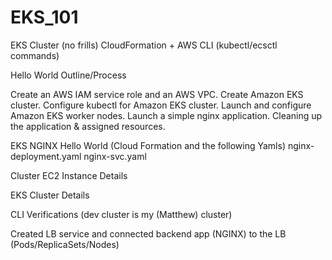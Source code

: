# EKS_101
EKS Cluster (no frills) CloudFormation + AWS CLI (kubectl/ecsctl commands)

Hello World Outline/Process

  Create an AWS IAM service role and an AWS VPC.
  Create Amazon EKS cluster.
  Configure kubectl for Amazon EKS cluster.
  Launch and configure Amazon EKS worker nodes.
  Launch a simple nginx application.
  Cleaning up the application & assigned resources.
 
 
EKS NGINX Hello World (Cloud Formation and the following Yamls)
  nginx-deployment.yaml
  nginx-svc.yaml


Cluster EC2 Instance Details

EKS Cluster Details
 
CLI Verifications (dev cluster is my (Matthew) cluster)
 
Created LB service and connected backend app (NGINX) to the LB (Pods/ReplicaSets/Nodes)

 
 
